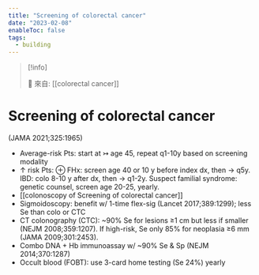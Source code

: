 ```yaml
---
title: "Screening of colorectal cancer"
date: "2023-02-08"
enableToc: false
tags:
  - building
---
```


> [!info]
>
> 🌱 來自: [[colorectal cancer]]

# Screening of colorectal cancer

(JAMA 2021;325:1965)

- Average-risk Pts: start at ↣ age 45, repeat q1-10y based on screening modality
- ↑ risk Pts: ⊕ FHx: screen age 40 or 10 y before index dx, then → q5y. IBD: colo 8-10 y after dx, then → q1-2y. Suspect familial syndrome: genetic counsel, screen age 20-25, yearly.
- [[colonoscopy of Screening of colorectal cancer]]
- Sigmoidoscopy: benefit w/ 1-time flex-sig (Lancet 2017;389:1299); less Se than colo or CTC
- CT colonography (CTC): ~90% Se for lesions ≥1 cm but less if smaller (NEJM 2008;359:1207). If high-risk, Se only 85% for neoplasia ≥6 mm (JAMA 2009;301:2453).
- Combo DNA + Hb immunoassay w/ ~90% Se & Sp (NEJM 2014;370:1287)
- Occult blood (FOBT): use 3-card home testing (Se 24%) yearly
